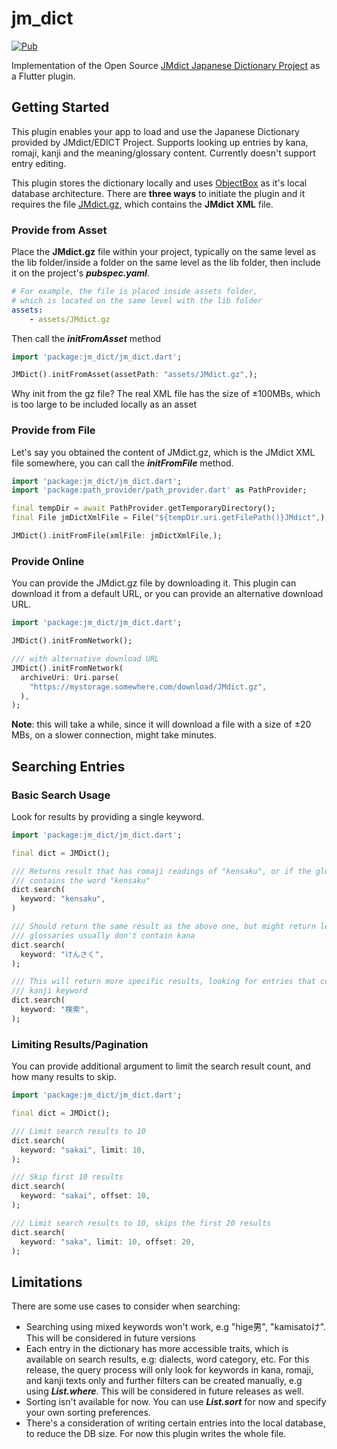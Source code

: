 # jm_dict

[![Pub](https://img.shields.io/pub/v/jm_dict.svg)](https://pub.dartlang.org/packages/jm_dict)

Implementation of the Open Source [JMdict Japanese Dictionary Project](http://www.edrdg.org/wiki/index.php/JMdict-EDICT_Dictionary_Project) as a Flutter plugin.

## Getting Started

This plugin enables your app to load and use the Japanese Dictionary provided by JMdict/EDICT Project.    Supports looking up entries by kana, romaji, kanji and the meaning/glossary content.  Currently doesn't support entry editing.

This plugin stores the dictionary locally and uses [ObjectBox](https://pub.dev/packages/objectbox) as it's local database architecture.  There are **three ways** to initiate the plugin and it requires the file [JMdict.gz](http://ftp.edrdg.org/pub/Nihongo/JMdict.gz),  which contains the **JMdict XML** file.

### Provide from Asset
Place the **JMdict.gz** file within your project, typically on the same level as the lib folder/inside a folder  on the same level as the lib folder, then include it on the project's **_pubspec.yaml_**.

```yaml
# For example, the file is placed inside assets folder,
# which is located on the same level with the lib folder
assets:
    - assets/JMdict.gz
```

Then call the **_initFromAsset_** method
```dart
import 'package:jm_dict/jm_dict.dart';

JMDict().initFromAsset(assetPath: "assets/JMdict.gz",);
```
Why init from the gz file? The real XML file has the size of ±100MBs, which is too large to be   included locally as an asset

### Provide from File
Let's say you obtained the content of JMdict.gz, which is the JMdict XML file somewhere, you can  call the **_initFromFile_** method.
```dart
import 'package:jm_dict/jm_dict.dart';
import 'package:path_provider/path_provider.dart' as PathProvider;

final tempDir = await PathProvider.getTemporaryDirectory();
final File jmDictXmlFile = File("${tempDir.uri.getFilePath()}JMdict",);

JMDict().initFromFile(xmlFile: jmDictXmlFile,);
```

### Provide Online
You can provide the JMdict.gz file by downloading it. This plugin can download it from a default URL, or  you can provide an alternative download URL.
```dart
import 'package:jm_dict/jm_dict.dart';

JMDict().initFromNetwork();

/// with alternative download URL
JMDict().initFromNetwork(
  archiveUri: Uri.parse(
    "https://mystorage.somewhere.com/download/JMdict.gz",
  ),
);
```
**Note**: this will take a while, since it will download a file with a size of ±20 MBs, on a slower connection, might   take minutes.

## Searching Entries
### Basic Search Usage
Look for results by providing a single keyword.
```dart
import 'package:jm_dict/jm_dict.dart';

final dict = JMDict();

/// Returns result that has romaji readings of "kensaku", or if the glossary/meaning
/// contains the word "kensaku"
dict.search(
  keyword: "kensaku",
)

/// Should return the same result as the above one, but might return less results since
/// glossaries usually don't contain kana
dict.search(
  keyword: "けんさく",
);

/// This will return more specific results, looking for entries that contain this
/// kanji keyword
dict.search(
  keyword: "検索",
);
```

### Limiting Results/Pagination
You can provide additional argument to limit the search result count, and how many results to skip.
```dart
import 'package:jm_dict/jm_dict.dart';

final dict = JMDict();

/// Limit search results to 10
dict.search(
  keyword: "sakai", limit: 10,
);

/// Skip first 10 results
dict.search(
  keyword: "sakai", offset: 10,
);

/// Limit search results to 10, skips the first 20 results
dict.search(
  keyword: "saka", limit: 10, offset: 20,
);
```

## Limitations
There are some use cases to consider when searching:
- Searching using mixed keywords won't work, e.g "hige男", "kamisatoけ". This will be considered in future  versions
- Each entry in the dictionary has more accessible traits, which is available on search results, e.g: dialects,   word category, etc. For this release, the query process will only look for keywords in kana, romaji, and   kanji texts only and further filters can be created manually, e.g using **_List.where_**. This will be considered   in future releases as well.
- Sorting isn't available for now. You can use **_List.sort_** for now and specify your own sorting preferences.
- There's a consideration of writing certain entries into the local database, to reduce the DB size. For now   this plugin writes the whole file.